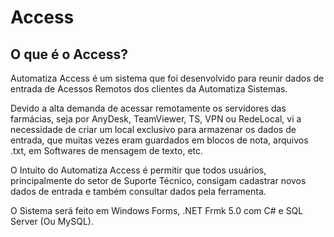 # Access

## O que é o Access?
Automatiza Access é um sistema que foi desenvolvido para reunir dados de entrada de Acessos Remotos dos clientes da Automatiza Sistemas.

Devido a alta demanda de acessar remotamente os servidores das farmácias, seja por AnyDesk, TeamViewer, TS, VPN ou RedeLocal, vi a necessidade de criar um local exclusivo para armazenar os dados de entrada, que muitas vezes eram guardados em blocos de nota, arquivos .txt, em Softwares de mensagem de texto, etc.

O Intuito do Automatiza Access é permitir que todos usuários, principalmente do setor de Suporte Técnico, consigam cadastrar novos dados de entrada e também consultar dados pela ferramenta.

O Sistema será feito em Windows Forms, .NET Frmk 5.0 com C# e SQL Server (Ou MySQL).

